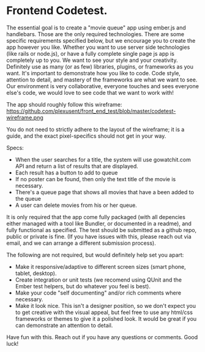 Frontend Codetest. 
=================

The essential goal is to create a "movie queue" app using ember.js and handlebars. Those are the only required technologies. There are some specific requirements specified below, but we encourage you to create the app however you like. Whether you want to use server side technologies (like rails or node.js), or have a fully complete single page js app is completely up to you. We want to see your style and your creativity. Definitely use as many (or as few) libraries, plugins, or frameworks as you want. It's important to demonstrate how you like to code. Code style, attention to detail, and mastery of the frameworks are what we want to see. Our environment is very collaborative, everyone touches and sees everyone else's code, we would love to see code that we want to work with! 

The app should roughly follow this wireframe: https://github.com/plexusent/front_end_test/blob/master/codetest-wireframe.png

You do not need to strictly adhere to the layout of the wireframe; it is a guide, and the exact pixel-specifics should not get in your way. 

Specs:

* When the user searches for a title, the system will use gowatchit.com API and return a list of results that are displayed. 
* Each result has a button to add to queue
* If no poster can be found, then only the text title of the movie is necessary. 
* There's a queue page that shows all movies that have a been added to the queue
* A user can delete movies from his or her queue. 

It is only required that the app come fully packaged (with all depencies either managed with a tool like Bundler, or documented in a readme), and fully functional as specified. The test should be submitted as a github repo, public or private is fine. (If you have issues with this, please reach out via email, and we can arrange a different submission process). 

The following are not required, but would definitely help set you apart:

* Make it responsive/adaptive to different screen sizes (smart phone, tablet, desktop). 
* Create integration or unit tests (we recomend using QUnit and the Ember test helpers, but do whatever you feel is best). 
* Make your code "self documenting" and/or rich comments where necessary. 
* Make it look nice. This isn't a designer position, so we don't expect you to get creative with the visual appeal, but feel free to use any html/css frameworks or themes to give it a polished look. It would be great if you can demonstrate an attention to detail. 

Have fun with this. Reach out if you have any questions or comments. Good luck! 



